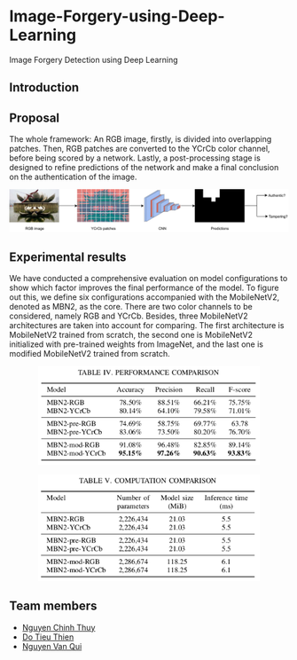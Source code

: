 # Image-Forgery-using-Deep-Learning
Image Forgery Detection using Deep Learning


## Introduction


## Proposal
The whole framework: An RGB image, firstly, is divided into overlapping patches. Then, RGB patches are converted to the YCrCb color channel, before being scored by a network. Lastly, a post-processing stage is designed to refine predictions of the network and make a final conclusion on the authentication of the image.

<p align="center">
  <img src="https://github.com/AntiAegis/Image-Forgery-using-Deep-Learning/blob/master/pic/framework.png" width="800" alt="accessibility text">
</p>


## Experimental results
We have conducted a comprehensive evaluation on model configurations to show which factor improves the final
performance of the model. To figure out this, we define six configurations accompanied with the MobileNetV2, denoted
as MBN2, as the core. There are two color channels to be considered, namely RGB and YCrCb. Besides, three MobileNetV2 architectures are taken into account for comparing. The first architecture is MobileNetV2 trained from scratch, the second one is MobileNetV2 initialized with pre-trained weights from ImageNet, and the last one is modified MobileNetV2 trained from scratch.

<p align="center">
  <img src="https://github.com/AntiAegis/Image-Forgery-using-Deep-Learning/blob/master/pic/performance.png" width="400" alt="accessibility text">
</p>

<p align="center">
  <img src="https://github.com/AntiAegis/Image-Forgery-using-Deep-Learning/blob/master/pic/computation.png" width="400" alt="accessibility text">
</p>


## Team members
* [Nguyen Chinh Thuy](https://github.com/AntiAegis)
* [Do Tieu Thien](https://github.com/dotieuthien)
* [Nguyen Van Qui](https://github.com/nvqui97)
